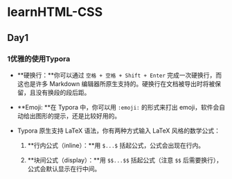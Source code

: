 # learnHTML-CSS
## Day1

### 1优雅的使用Typora

- **硬换行：**你可以通过 `空格 + 空格 + Shift + Enter` 完成一次硬换行，而这也是许多 Markdown 编辑器所原生支持的。硬换行在文档被导出时将被保留，且没有换段的段后距。    
- **Emoji:  **在 Typora 中，你可以用 `:emoji:` 的形式来打出 emoji，软件会自动给出图形的提示，还是比较好用的。
- Typora 原生支持 LaTeX 语法，你有两种方式输入 LaTeX 风格的数学公式：  
  
  1. **行内公式（inline）：**用 `$...$` 括起公式，公式会出现在行内。  

  2. **块间公式（display）：**用 `$$...$$` 括起公式（注意 `$$` 后需要换行），公式会默认显示在行中间。  
